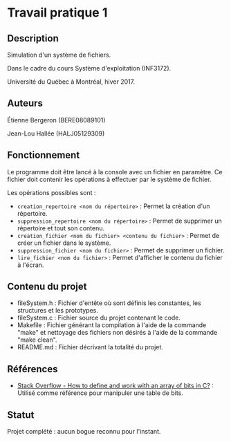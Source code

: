 # Travail pratique 1

## Description

Simulation d'un système de fichiers.

Dans le cadre du cours Système d'exploitation (INF3172).

Université du Québec à Montréal, hiver 2017.

## Auteurs

Étienne Bergeron (BERE08089101)

Jean-Lou Hallée (HALJ05129309)

## Fonctionnement

Le programme doit être lancé à la console avec un fichier en paramètre. Ce fichier doit contenir les opérations à effectuer par le système de fichier.

Les opérations possibles sont :

* `creation_repertoire <nom du répertoire>` : Permet la création d'un répertoire.
* `suppression_repertoire <nom du répertoire>` : Permet de supprimer un répertoire et tout son contenu.
* `creation_fichier <nom du fichier> <contenu du fichier>` : Permet de créer un fichier dans le système.
* `suppression_fichier <nom du fichier>` : Permet de supprimer un fichier.
* `lire_fichier <nom du fichier>` : Permet d'afficher le contenu du fichier à l'écran.

## Contenu du projet

* fileSystem.h : Fichier d'entête où sont définis les constantes, les structures et les prototypes.
* fileSystem.c : Fichier source du projet contenant le code.
* Makefile : Fichier générant la compilation à l'aide de la commande "make" et nettoyage des fichiers non désirés à l'aide de la commande "make clean".
* README.md : Fichier décrivant la totalité du projet.

## Références

* [Stack Overflow - How to define and work with an array of bits in C?](http://stackoverflow.com/questions/2525310/how-to-define-and-work-with-an-array-of-bits-in-c) : Utilisé comme référence pour manipuler une table de bits.

## Statut

Projet complété : aucun bogue reconnu pour l'instant.